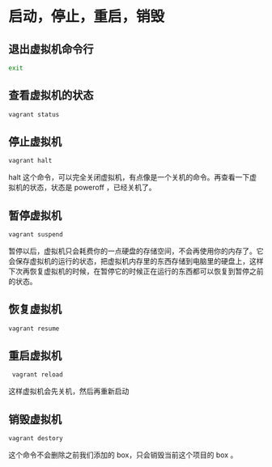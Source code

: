 # 启动，停止，重启，销毁

## 退出虚拟机命令行
```bash
exit
```
## 查看虚拟机的状态
```bash
vagrant status
```
## 停止虚拟机
```bash
vagrant halt
```
halt 这个命令，可以完全关闭虚拟机，有点像是一个关机的命令。再查看一下虚拟机的状态，状态是 poweroff ，已经关机了。

## 暂停虚拟机

```bash
vagrant suspend
```
暂停以后，虚拟机只会耗费你的一点硬盘的存储空间，不会再使用你的内存了。它会保存虚拟机的运行的状态，把虚拟机内存里的东西存储到电脑里的硬盘上，这样下次再恢复虚拟机的时候，在暂停它的时候正在运行的东西都可以恢复到暂停之前的状态。
## 恢复虚拟机

```bash
vagrant resume
```
## 重启虚拟机
```bash
 vagrant reload
 ```
  这样虚拟机会先关机，然后再重新启动 


## 销毁虚拟机

```bash
vagrant destory
```

这个命令不会删除之前我们添加的 box，只会销毁当前这个项目的 box 。